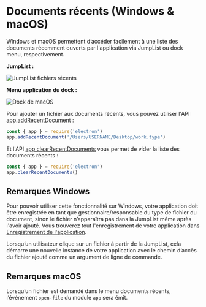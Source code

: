 # Documents récents (Windows & macOS)

Windows et macOS permettent d’accéder facilement à une liste des documents récemment ouverts par l'application via JumpList ou dock menu, respectivement.

**JumpList :**

![JumpList fichiers récents](https://cloud.githubusercontent.com/assets/2289/23446924/11a27b98-fdfc-11e6-8485-cc3b1e86b80a.png)

**Menu application du dock :**

![Dock de macOS](https://cloud.githubusercontent.com/assets/639601/5069610/2aa80758-6e97-11e4-8cfb-c1a414a10774.png)

Pour ajouter un fichier aux documents récents, vous pouvez utiliser l'API [app.addRecentDocument](../api/app.md#appaddrecentdocumentpath-macos-windows) :

```javascript
const { app } = require('electron')
app.addRecentDocument('/Users/USERNAME/Desktop/work.type')
```

Et l'API [app.clearRecentDocuments](../api/app.md#appclearrecentdocuments-macos-windows) vous permet de vider la liste des documents récents :

```javascript
const { app } = require('electron')
app.clearRecentDocuments()
```

## Remarques Windows

Pour pouvoir utiliser cette fonctionnalité sur Windows, votre application doit être enregistrée en tant que gestionnaire/responsable du type de fichier du document, sinon le fichier n’apparaîtra pas dans la JumpList même après l'avoir ajouté. Vous trouverez tout l'enregistrement de votre application dans [Enregistrement de l'application](https://msdn.microsoft.com/en-us/library/cc144104(VS.85).aspx).

Lorsqu’un utilisateur clique sur un fichier à partir de la JumpList, cela démarre une nouvelle instance de votre application avec le chemin d’accès du fichier ajouté comme un argument de ligne de commande.

## Remarques macOS

Lorsqu’un fichier est demandé dans le menu documents récents, l’événement `open-file` du module `app` sera émit.